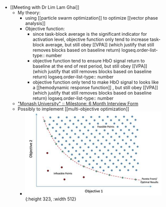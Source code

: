 - [[Meeting with Dr Lim Lam Ghai]]
	- My theory:
		- using [[particle swarm optimization]] to optimize [[vector phase analysis]]
		- Objective function:
			- since task-block average is the significant indicator for activation level, objective function only tend to increase task-block average, but still obey [[VPA]] (which justify that still removes blocks based on baseline return)
			  logseq.order-list-type:: number
			- objective function tend to ensure HbO signal return to baseline at the end of rest period, but still obey [[VPA]] (which justify that still removes blocks based on baseline return)
			  logseq.order-list-type:: number
			- objective function only tend to make HbO signal to looks like a [[hemodynamic response function]] , but still obey [[VPA]] (which justify that still removes blocks based on baseline return)
			  logseq.order-list-type:: number
	- ["Monash University" :: Milestone: 6 Month Interview Form](https://forms.apps.monash.edu/frevvo/web/tn/monash.edu/u/614aac3c-8ab8-4309-9283-375663fa97d8/app/_osCiEMiQEemO4vS8r8AETw/flow/_qmDNAaT4Ee-C6-gWlMnDqA/current?typeId=_4K3GMe-0Ee2lSKVrcLNpAw&typeId=_4K3GMe-0Ee2lSKVrcLNpAw&embed=true&embed=true&_method=get&locale=en,eng&_formTz=Asia%252FShanghai&_cur_activity_id=__GtGBcC-hEeucE-qiM_jy9w)
	- Possibly to implement [[multi-objective optimization]]
		- ![Example-of-a-Pareto-front-in-a-multi-objective-optimization-problem-A-series-of-feasible.png](../assets/Example-of-a-Pareto-front-in-a-multi-objective-optimization-problem-A-series-of-feasible_1731863741144_0.png){:height 323, :width 512}